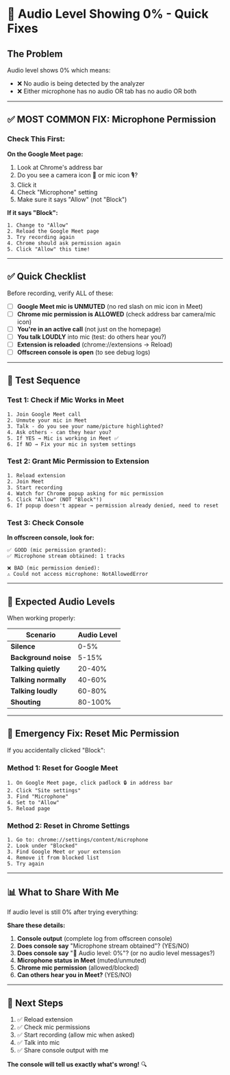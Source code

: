 # 🔧 Audio Level Showing 0% - Quick Fixes

## The Problem

Audio level shows 0% which means:
- ❌ No audio is being detected by the analyzer
- ❌ Either microphone has no audio OR tab has no audio OR both

---

## ✅ MOST COMMON FIX: Microphone Permission

### Check This First:

**On the Google Meet page:**
1. Look at Chrome's address bar
2. Do you see a camera icon 🎥 or mic icon 🎙️?
3. Click it
4. Check "Microphone" setting
5. Make sure it says "Allow" (not "Block")

**If it says "Block":**
```
1. Change to "Allow"
2. Reload the Google Meet page
3. Try recording again
4. Chrome should ask permission again
5. Click "Allow" this time!
```

---

## ✅ Quick Checklist

Before recording, verify ALL of these:

- [ ] **Google Meet mic is UNMUTED** (no red slash on mic icon in Meet)
- [ ] **Chrome mic permission is ALLOWED** (check address bar camera/mic icon)
- [ ] **You're in an active call** (not just on the homepage)
- [ ] **You talk LOUDLY** into mic (test: do others hear you?)
- [ ] **Extension is reloaded** (chrome://extensions → Reload)
- [ ] **Offscreen console is open** (to see debug logs)

---

## 🧪 Test Sequence

### Test 1: Check if Mic Works in Meet

```
1. Join Google Meet call
2. Unmute your mic in Meet
3. Talk - do you see your name/picture highlighted?
4. Ask others - can they hear you?
5. If YES → Mic is working in Meet ✅
6. If NO → Fix your mic in system settings
```

### Test 2: Grant Mic Permission to Extension

```
1. Reload extension
2. Join Meet
3. Start recording
4. Watch for Chrome popup asking for mic permission
5. Click "Allow" (NOT "Block"!)
6. If popup doesn't appear → permission already denied, need to reset
```

### Test 3: Check Console

**In offscreen console, look for:**

```
✅ GOOD (mic permission granted):
✅ Microphone stream obtained: 1 tracks

❌ BAD (mic permission denied):
⚠️ Could not access microphone: NotAllowedError
```

---

## 🎵 Expected Audio Levels

When working properly:

| Scenario | Audio Level |
|----------|-------------|
| **Silence** | 0-5% |
| **Background noise** | 5-15% |
| **Talking quietly** | 20-40% |
| **Talking normally** | 40-60% |
| **Talking loudly** | 60-80% |
| **Shouting** | 80-100% |

---

## 🚨 Emergency Fix: Reset Mic Permission

If you accidentally clicked "Block":

### Method 1: Reset for Google Meet

```
1. On Google Meet page, click padlock 🔒 in address bar
2. Click "Site settings"
3. Find "Microphone"
4. Set to "Allow"
5. Reload page
```

### Method 2: Reset in Chrome Settings

```
1. Go to: chrome://settings/content/microphone
2. Look under "Blocked"
3. Find Google Meet or your extension
4. Remove it from blocked list
5. Try again
```

---

## 📊 What to Share With Me

If audio level is still 0% after trying everything:

**Share these details:**

1. **Console output** (complete log from offscreen console)
2. **Does console say** "Microphone stream obtained"? (YES/NO)
3. **Does console say** "🎵 Audio level: 0%"? (or no audio level messages?)
4. **Microphone status in Meet** (muted/unmuted)
5. **Chrome mic permission** (allowed/blocked)
6. **Can others hear you in Meet?** (YES/NO)

---

## 🎯 Next Steps

1. ✅ Reload extension
2. ✅ Check mic permissions
3. ✅ Start recording (allow mic when asked)
4. ✅ Talk into mic
5. ✅ Share console output with me

**The console will tell us exactly what's wrong!** 🔍

